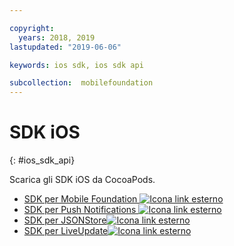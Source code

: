 ```yaml
---

copyright:
  years: 2018, 2019
lastupdated: "2019-06-06"

keywords: ios sdk, ios sdk api

subcollection:  mobilefoundation
---
```


#	SDK iOS
{: #ios_sdk_api}

Scarica gli SDK iOS da CocoaPods.

* [SDK per Mobile Foundation ![Icona link esterno](../../icons/launch-glyph.svg "Icona link esterno")](https://cocoapods.org/pods/IBMMobileFirstPlatformFoundation)
* [SDK per Push Notifications ![Icona link esterno](../../icons/launch-glyph.svg "Icona link esterno")](https://cocoapods.org/pods/IBMMobileFirstPlatformFoundationPush)
* [SDK per JSONStore![Icona link esterno](../../icons/launch-glyph.svg "Icona link esterno")](https://cocoapods.org/pods/IBMMobileFirstPlatformFoundationJSONStore)
* [SDK per LiveUpdate![Icona link esterno](../../icons/launch-glyph.svg "Icona link esterno")](https://cocoapods.org/pods/IBMMobileFirstPlatformFoundationLiveUpdate)
